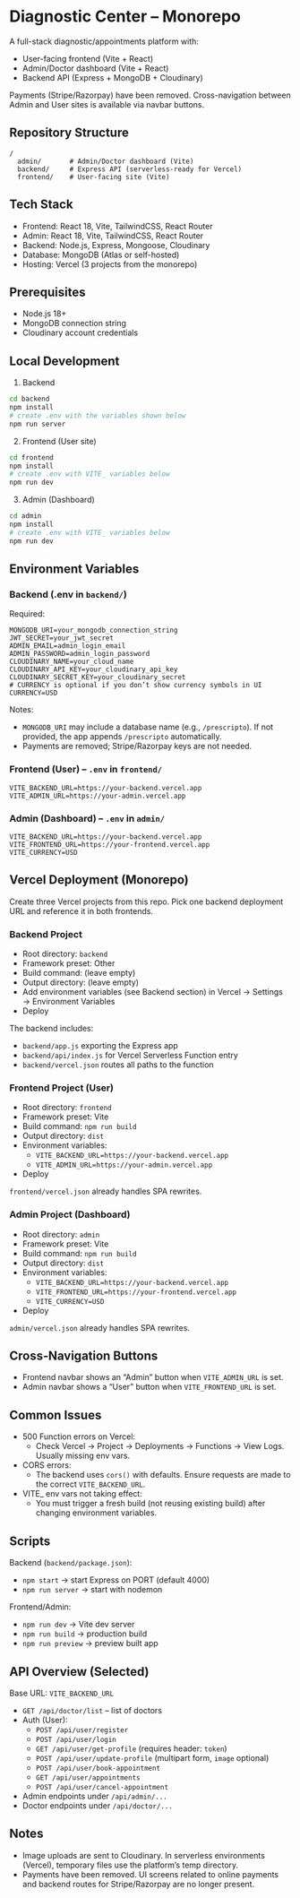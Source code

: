 # Diagnostic Center – Monorepo

A full-stack diagnostic/appointments platform with:
- User-facing frontend (Vite + React)
- Admin/Doctor dashboard (Vite + React)
- Backend API (Express + MongoDB + Cloudinary)

Payments (Stripe/Razorpay) have been removed. Cross-navigation between Admin and User sites is available via navbar buttons.

## Repository Structure

```
/
  admin/       # Admin/Doctor dashboard (Vite)
  backend/     # Express API (serverless-ready for Vercel)
  frontend/    # User-facing site (Vite)
```

## Tech Stack
- Frontend: React 18, Vite, TailwindCSS, React Router
- Admin: React 18, Vite, TailwindCSS, React Router
- Backend: Node.js, Express, Mongoose, Cloudinary
- Database: MongoDB (Atlas or self-hosted)
- Hosting: Vercel (3 projects from the monorepo)

## Prerequisites
- Node.js 18+
- MongoDB connection string
- Cloudinary account credentials

## Local Development

1) Backend
```bash
cd backend
npm install
# create .env with the variables shown below
npm run server
```

2) Frontend (User site)
```bash
cd frontend
npm install
# create .env with VITE_ variables below
npm run dev
```

3) Admin (Dashboard)
```bash
cd admin
npm install
# create .env with VITE_ variables below
npm run dev
```

## Environment Variables

### Backend (.env in `backend/`)
Required:
```
MONGODB_URI=your_mongodb_connection_string
JWT_SECRET=your_jwt_secret
ADMIN_EMAIL=admin_login_email
ADMIN_PASSWORD=admin_login_password
CLOUDINARY_NAME=your_cloud_name
CLOUDINARY_API_KEY=your_cloudinary_api_key
CLOUDINARY_SECRET_KEY=your_cloudinary_secret
# CURRENCY is optional if you don’t show currency symbols in UI
CURRENCY=USD
```

Notes:
- `MONGODB_URI` may include a database name (e.g., `/prescripto`). If not provided, the app appends `/prescripto` automatically.
- Payments are removed; Stripe/Razorpay keys are not needed.

### Frontend (User) – `.env` in `frontend/`
```
VITE_BACKEND_URL=https://your-backend.vercel.app
VITE_ADMIN_URL=https://your-admin.vercel.app
```

### Admin (Dashboard) – `.env` in `admin/`
```
VITE_BACKEND_URL=https://your-backend.vercel.app
VITE_FRONTEND_URL=https://your-frontend.vercel.app
VITE_CURRENCY=USD
```

## Vercel Deployment (Monorepo)
Create three Vercel projects from this repo. Pick one backend deployment URL and reference it in both frontends.

### Backend Project
- Root directory: `backend`
- Framework preset: Other
- Build command: (leave empty)
- Output directory: (leave empty)
- Add environment variables (see Backend section) in Vercel → Settings → Environment Variables
- Deploy

The backend includes:
- `backend/app.js` exporting the Express app
- `backend/api/index.js` for Vercel Serverless Function entry
- `backend/vercel.json` routes all paths to the function

### Frontend Project (User)
- Root directory: `frontend`
- Framework preset: Vite
- Build command: `npm run build`
- Output directory: `dist`
- Environment variables:
  - `VITE_BACKEND_URL=https://your-backend.vercel.app`
  - `VITE_ADMIN_URL=https://your-admin.vercel.app`
- Deploy

`frontend/vercel.json` already handles SPA rewrites.

### Admin Project (Dashboard)
- Root directory: `admin`
- Framework preset: Vite
- Build command: `npm run build`
- Output directory: `dist`
- Environment variables:
  - `VITE_BACKEND_URL=https://your-backend.vercel.app`
  - `VITE_FRONTEND_URL=https://your-frontend.vercel.app`
  - `VITE_CURRENCY=USD`
- Deploy

`admin/vercel.json` already handles SPA rewrites.

## Cross‑Navigation Buttons
- Frontend navbar shows an “Admin” button when `VITE_ADMIN_URL` is set.
- Admin navbar shows a “User” button when `VITE_FRONTEND_URL` is set.

## Common Issues
- 500 Function errors on Vercel:
  - Check Vercel → Project → Deployments → Functions → View Logs. Usually missing env vars.
- CORS errors:
  - The backend uses `cors()` with defaults. Ensure requests are made to the correct `VITE_BACKEND_URL`.
- VITE_ env vars not taking effect:
  - You must trigger a fresh build (not reusing existing build) after changing environment variables.

## Scripts
Backend (`backend/package.json`):
- `npm start` → start Express on PORT (default 4000)
- `npm run server` → start with nodemon

Frontend/Admin:
- `npm run dev` → Vite dev server
- `npm run build` → production build
- `npm run preview` → preview built app

## API Overview (Selected)
Base URL: `VITE_BACKEND_URL`

- `GET /api/doctor/list` – list of doctors
- Auth (User):
  - `POST /api/user/register`
  - `POST /api/user/login`
  - `GET /api/user/get-profile` (requires header: `token`)
  - `POST /api/user/update-profile` (multipart form, `image` optional)
  - `POST /api/user/book-appointment`
  - `GET /api/user/appointments`
  - `POST /api/user/cancel-appointment`
- Admin endpoints under `/api/admin/...`
- Doctor endpoints under `/api/doctor/...`

## Notes
- Image uploads are sent to Cloudinary. In serverless environments (Vercel), temporary files use the platform’s temp directory.
- Payments have been removed. UI screens related to online payments and backend routes for Stripe/Razorpay are no longer present.
